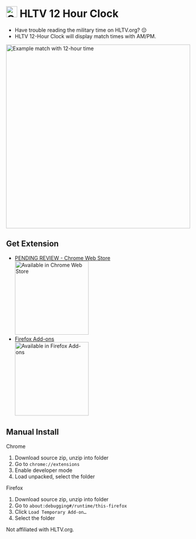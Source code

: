 # <img src="https://github.com/user-attachments/assets/b95e02a4-5a40-4e10-adfc-e8439bf49203" alt="Clock icon" width="30"></img> HLTV 12 Hour Clock

- Have trouble reading the military time on HLTV.org? 😔
- HLTV 12-Hour Clock will display match times with AM/PM.

<img src="https://github.com/user-attachments/assets/c066e6b3-ec4f-4127-85e6-fd279f450e95" alt="Example match with 12-hour time" width="500px"/>

## Get Extension

- <a href="https://chromewebstore.google.com/detail/hltv-12-hour-clock/nmlcpbffolmhamkioidhkgcfcmppaefj">PENDING REVIEW - Chrome Web Store</a>
  <br>
  <a href="https://chromewebstore.google.com/detail/hltv-12-hour-clock/nmlcpbffolmhamkioidhkgcfcmppaefj">
    <img src="https://developer.chrome.com/static/docs/webstore/branding/image/206x58-chrome-web-bcb82d15b2486.png" alt="Available in Chrome Web Store" width="200px"></img>
  </a>
- <a href="https://addons.mozilla.org/en-US/firefox/addon/hltv-12-hour-clock/">Firefox Add-ons</a>
  <br>
  <a href="https://addons.mozilla.org/en-US/firefox/addon/hltv-12-hour-clock/">
    <img src="https://github.com/user-attachments/assets/11cfca37-2372-4bdf-8980-18179b8b641a" alt="Available in Firefox Add-ons" width="200px"></img>
  </a>

## Manual Install
Chrome
1. Download source zip, unzip into folder
2. Go to `chrome://extensions`
3. Enable developer mode
4. Load unpacked, select the folder

Firefox
1. Download source zip, unzip into folder
2. Go to `about:debugging#/runtime/this-firefox`
3. Click `Load Temporary Add-on…`
4. Select the folder

Not affiliated with HLTV.org.
